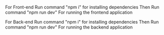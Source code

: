 For Front-end 
Run command "npm i" for installing dependencies
Then Run command "npm run dev" For running the frontend application


For Back-end 
Run command "npm i" for installing dependencies
Then Run command "npm run dev" For running the backend application

